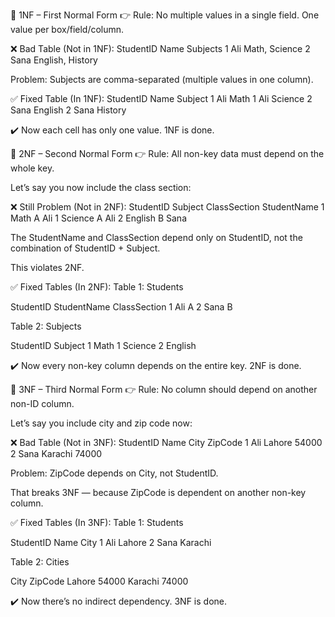🔹 1NF – First Normal Form
👉 Rule: No multiple values in a single field. One value per box/field/column.

❌ Bad Table (Not in 1NF):
StudentID	Name	Subjects
1	        Ali	    Math, Science
2	        Sana	English, History

Problem: Subjects are comma-separated (multiple values in one column).

✅ Fixed Table (In 1NF):
StudentID	Name	Subject
1	        Ali	    Math
1	        Ali 	Science
2	        Sana    English
2	        Sana    History

✔️ Now each cell has only one value.
1NF is done.













🔹 2NF – Second Normal Form
👉 Rule: All non-key data must depend on the whole key.

Let’s say you now include the class section:

❌ Still Problem (Not in 2NF):
StudentID	Subject	ClassSection	StudentName
1	Math	A	Ali
1	Science	A	Ali
2	English	B	Sana

The StudentName and ClassSection depend only on StudentID, not the combination of StudentID + Subject.

This violates 2NF.

✅ Fixed Tables (In 2NF):
Table 1: Students

StudentID	StudentName	ClassSection
1	Ali	A
2	Sana	B

Table 2: Subjects

StudentID	Subject
1	Math
1	Science
2	English

✔️ Now every non-key column depends on the entire key.
2NF is done.












🔹 3NF – Third Normal Form
👉 Rule: No column should depend on another non-ID column.

Let’s say you include city and zip code now:

❌ Bad Table (Not in 3NF):
StudentID	Name	City	ZipCode
1	        Ali	    Lahore	 54000
2	        Sana	Karachi	 74000

Problem: ZipCode depends on City, not StudentID.

That breaks 3NF — because ZipCode is dependent on another non-key column.

✅ Fixed Tables (In 3NF):
Table 1: Students

StudentID	Name	City
1	        Ali 	Lahore
2	        Sana    Karachi

Table 2: Cities

City	 ZipCode
Lahore	 54000
Karachi	 74000

✔️ Now there’s no indirect dependency.
3NF is done.
